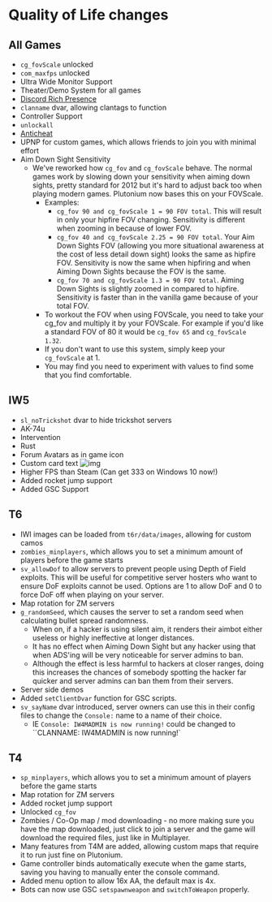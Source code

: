 # Quality of Life changes

## All Games
* `cg_fovScale` unlocked
* `com_maxfps` unlocked
* Ultra Wide Monitor Support
* Theater/Demo System for all games
* [Discord Rich Presence](discord-rpc)
* `clanname` dvar, allowing clantags to function
* Controller Support
* `unlockall`
* [Anticheat](cheat-policy)
* UPNP for custom games, which allows friends to join you with minimal effort
* Aim Down Sight Sensitivity
  * We've reworked how `cg_fov` and `cg_fovScale` behave. The normal games work by slowing down your sensitivity when aiming down sights, pretty standard for 2012 but it's hard to adjust back too when playing modern games. Plutonium now bases this on your FOVScale.
    * Examples:
      * `cg_fov 90 and cg_fovScale 1 = 90 FOV total`. This will result in only your hipfire FOV changing. Sensitivity is different when zooming in because of lower FOV.
      * `cg_fov 40 and cg_fovScale 2.25 = 90 FOV total`. Your Aim Down Sights FOV (allowing you more situational awareness at the cost of less detail down sight) looks the same as hipfire FOV. Sensitivity is now the same when hipfiring and when Aiming Down Sights because the FOV is the same.
      * `cg_fov 70 and cg_fovScale 1.3 = 90 FOV total`. Aiming Down Sights is slightly zoomed in compared to hipfire. Sensitivity is faster than in the vanilla game because of your total FOV.
    * To workout the FOV when using FOVScale, you need to take your cg_fov and multiply it by your FOVScale. For example if you'd like a standard FOV of 80 it would be `cg_fov 65` and `cg_fovScale 1.32`.
    * If you don't want to use this system, simply keep your `cg_fovScale` at 1.
    * You may find you need to experiment with values to find some that you find comfortable.

## IW5
* `sl_noTrickshot` dvar to hide trickshot servers
* AK-74u
* Intervention
* Rust
* Forum Avatars as in game icon
* Custom card text ![img](https://i.imgur.com/tX5tNqX.png)
* Higher FPS than Steam (Can get 333 on Windows 10 now!)
* Added rocket jump support
* Added GSC Support

## T6
* IWI images can be loaded from `t6r/data/images`, allowing for custom camos
* `zombies_minplayers`, which allows you to set a minimum amount of players before the game starts
* `sv_allowDof` to allow servers to prevent people using Depth of Field exploits. This will be useful for competitive server hosters who want to ensure DoF exploits cannot be used. Options are 1 to allow DoF and 0 to force DoF off when playing on your server.
* Map rotation for ZM servers
* `g_randomSeed`, which causes the server to set a random seed when calculating bullet spread randomness.
  * When on, if a hacker is using silent aim, it renders their aimbot either useless or highly ineffective at longer distances.
  * It has no effect when Aiming Down Sight but any hacker using that when ADS'ing will be very noticeable for server admins to ban.
  * Although the effect is less harmful to hackers at closer ranges, doing this increases the chances of somebody spotting the hacker far quicker and server admins can ban them from their servers.
* Server side demos
* Added `setClientDvar` function for GSC scripts.
* `sv_sayName` dvar introduced, server owners can use this in their config files to change the `Console:` name to a name of their choice.
  * IE `Console: IW4MADMIN is now running!` could be changed to ``CLANNAME: IW4MADMIN is now running!`

## T4
* `sp_minplayers`, which allows you to set a minimum amount of players before the game starts
* Map rotation for ZM servers
* Added rocket jump support
* Unlocked `cg_fov`
* Zombies / Co-Op map / mod downloading - no more making sure you have the map downloaded, just click to join a server and the game will download the required files, just like in Multiplayer.
* Many features from T4M are added, allowing custom maps that require it to run just fine on Plutonium.
* Game controller binds automatically execute when the game starts, saving you having to manually enter the console command.
* Added menu option to allow 16x AA, the default max is 4x.
* Bots can now use GSC `setspawnweapon` and `switchToWeapon` properly.
